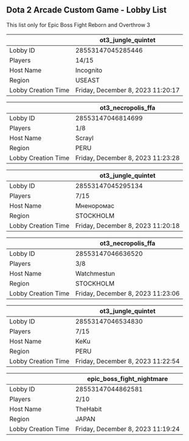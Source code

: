 ## Dota 2 Arcade Custom Game - Lobby List

This list only for Epic Boss Fight Reborn and Overthrow 3

|  | ot3_jungle_quintet |
| ------ | ------ |
| Lobby ID | 28553147045285446 |
| Players | 14/15 |
| Host Name | Incognito |
| Region | USEAST |
| Lobby Creation Time | Friday, December 8, 2023 11:20:17 |


|  | ot3_necropolis_ffa |
| ------ | ------ |
| Lobby ID | 28553147046814699 |
| Players | 1/8 |
| Host Name | Scrayl |
| Region | PERU |
| Lobby Creation Time | Friday, December 8, 2023 11:23:28 |


|  | ot3_jungle_quintet |
| ------ | ------ |
| Lobby ID | 28553147045295134 |
| Players | 7/15 |
| Host Name | Мненоромас |
| Region | STOCKHOLM |
| Lobby Creation Time | Friday, December 8, 2023 11:20:18 |


|  | ot3_necropolis_ffa |
| ------ | ------ |
| Lobby ID | 28553147046636520 |
| Players | 3/8 |
| Host Name | Watchmestun |
| Region | STOCKHOLM |
| Lobby Creation Time | Friday, December 8, 2023 11:23:06 |


|  | ot3_jungle_quintet |
| ------ | ------ |
| Lobby ID | 28553147046534830 |
| Players | 7/15 |
| Host Name | KeKu |
| Region | PERU |
| Lobby Creation Time | Friday, December 8, 2023 11:22:54 |


|  | epic_boss_fight_nightmare |
| ------ | ------ |
| Lobby ID | 28553147044862581 |
| Players | 2/10 |
| Host Name | TheHabit |
| Region | JAPAN |
| Lobby Creation Time | Friday, December 8, 2023 11:19:24 |


